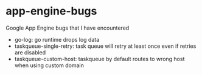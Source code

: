 app-engine-bugs
===============

Google App Engine bugs that I have encountered

* go-log: go runtime drops log data
* taskqueue-single-retry: task queue will retry at least once even if retries are disabled
* taskqueue-custom-host: taskqueue by default routes to wrong host when using custom domain
